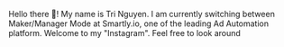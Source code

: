 Hello there 👋! 
My name is Tri Nguyen. I am currently switching between Maker/Manager Mode at Smartly.io, one of the leading Ad Automation platform.
Welcome to my "Instagram". Feel free to look around
